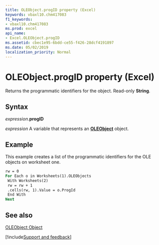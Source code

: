 ```yaml
---
title: OLEObject.progID property (Excel)
keywords: vbaxl10.chm417083
f1_keywords:
- vbaxl10.chm417083
ms.prod: excel
api_name:
- Excel.OLEObject.progID
ms.assetid: cbec1e95-6bdd-ce55-f426-28dcf4191897
ms.date: 05/02/2019
localization_priority: Normal
---
```



# OLEObject.progID property (Excel)

Returns the programmatic identifiers for the object. Read-only  **String**.


## Syntax

_expression_.**progID**

_expression_ A variable that represents an **[OLEObject](Excel.OLEObject.md)** object.


## Example

This example creates a list of the programmatic identifiers for the OLE objects on worksheet one.


```vb
rw = 0 
For Each o in Worksheets(1).OLEObjects 
 With Worksheets(2) 
 rw = rw + 1 
 .cells(rw, 1).Value = o.ProgId 
 End With 
Next
```


## See also


[OLEObject Object](Excel.OLEObject.md)

[!include[Support and feedback](~/includes/feedback-boilerplate.md)]